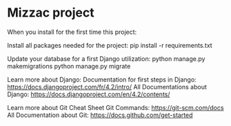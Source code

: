 # Mizzac project
When you install for the first time this project:

Install all packages needed for the project:
    pip install -r requirements.txt 

Update your database for a first Django utilization:
    python manage.py makemigrations
    python manage.py migrate


Learn more about Django:
    Documentation for first steps in Django:
        https://docs.djangoproject.com/fr/4.2/intro/
    All Documentations about Django:
        https://docs.djangoproject.com/en/4.2/contents/

Learn more about Git
    Cheat Sheet Git Commands:
        https://git-scm.com/docs
    All Documentation about Git:
        https://docs.github.com/get-started
